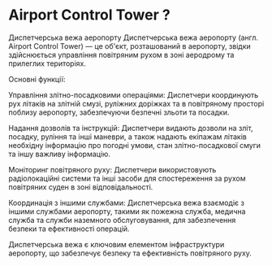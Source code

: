 # Airport Control Tower ?

Диспетчерська вежа аеропорту
Диспетчерська вежа аеропорту (англ. Airport Control Tower) — це об'єкт, розташований в аеропорту, звідки здійснюється управління повітряним рухом в зоні аеродрому та прилеглих територіях.

Основні функції:

Управління злітно-посадковими операціями: Диспетчери координують рух літаків на злітній смузі, руліжних доріжках та в повітряному просторі поблизу аеропорту, забезпечуючи безпечні зльоти та посадки.

Надання дозволів та інструкцій: Диспетчери видають дозволи на зліт, посадку, руління та інші маневри, а також надають екіпажам літаків необхідну інформацію про погодні умови, стан злітно-посадкової смуги та іншу важливу інформацію.

Моніторинг повітряного руху: Диспетчери використовують радіолокаційні системи та інші засоби для спостереження за рухом повітряних суден в зоні відповідальності.

Координація з іншими службами: Диспетчерська вежа взаємодіє з іншими службами аеропорту, такими як пожежна служба, медична служба та служби наземного обслуговування, для забезпечення безпеки та ефективності операцій.

Диспетчерська вежа є ключовим елементом інфраструктури аеропорту, що забезпечує безпеку та ефективність повітряного руху.